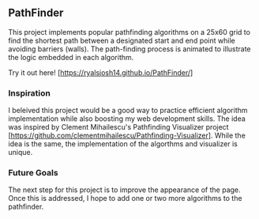 ## PathFinder

This project implements popular pathfinding algorithms on a 25x60 grid to find the shortest path between a designated start and end point while avoiding barriers (walls). The path-finding process is animated to illustrate the logic embedded in each algorithm.

Try it out here! [https://ryalsjosh14.github.io/PathFinder/]

### Inspiration

I beleived this project would be a good way to practice efficient algorithm implementation while also boosting my web development skills. The idea was inspired by Clement Mihailescu's Pathfinding Visualizer project [https://github.com/clementmihailescu/Pathfinding-Visualizer]. While the idea is the same, the implementation of the algorthms and visualizer is unique.


### Future Goals

The next step for this project is to improve the appearance of the page. Once this is addressed, I hope to add one or two more algorithms to the pathfinder.


